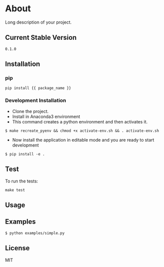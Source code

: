 # About
Long description of your project.


## Current Stable Version
```
0.1.0
```

## Installation
### pip
```
pip install {{ package_name }}
```

### Development Installation
* Clone the project.
* Install in Anaconda3 environment
* This command creates a python environment and then activates it.
```
$ make recreate_pyenv && chmod +x activate-env.sh && . activate-env.sh
```
* Now install the application in editable mode and you are ready to start development
```
$ pip install -e .
```

## Test
To run the tests:
```
make test
```

## Usage


## Examples
```
$ python examples/simple.py
```

## License
MIT
